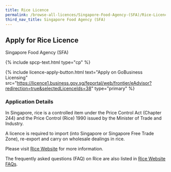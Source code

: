 ```yaml
---
title: Rice Licence
permalink: /browse-all-licences/Singapore-Food-Agency-(SFA)/Rice-Licence
third_nav_title: Singapore Food Agency (SFA)
---
```


## Apply for Rice Licence

Singapore Food Agency (SFA)

{% include spcp-text.html type="cp" %}

{% include licence-apply-button.html text="Apply on GoBusiness Licensing" src="https://licence1.business.gov.sg/feportal/web/frontier/eAdvisor?redirection=true&selectedLicenceIds=38" type="primary" %}

<H3>Application Details</H3>

<p>In Singapore, rice is a controlled item under the Price Control Act (Chapter 244) and the Price Control (Rice) 1990 issued by the Minister of Trade and Industry.</p>
<p>A licence is required to import (into Singapore or Singapore Free Trade Zone), re-export and carry on wholesale dealings in rice.</p>
<p>Please visit <a href="https://rice.sfa.gov.sg" target="_blank" rel="noopener">Rice Website</a> for more information.</p>
<p>The frequently asked questions (FAQ) on Rice are also listed in <a href="https://rice.sfa.gov.sg/FAQs.aspx" target="_blank" rel="noopener">Rice Website FAQs</a>.</p>

